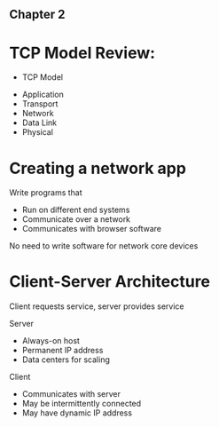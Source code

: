 ## Chapter 2 

# TCP Model Review:
- TCP Model 
* Application
* Transport
* Network
* Data Link
* Physical

# Creating a network app
Write programs that
* Run on different end systems
* Communicate over a network
* Communicates with browser software

No need to write software for network core devices

# Client-Server Architecture
Client requests service, server provides service

Server
* Always-on host
* Permanent IP address
* Data centers for scaling

Client
* Communicates with server
* May be intermittently connected
* May have dynamic IP address
